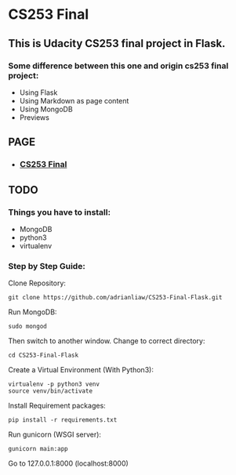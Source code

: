 CS253 Final
==========
This is Udacity CS253 final project in Flask.
----------

### Some difference between this one and origin cs253 final project:
- Using Flask
- Using Markdown as page content
- Using MongoDB
- Previews

## PAGE
- ### [CS253 Final](http://cs253-final.herokuapp.com/)

## TODO

### Things you have to install:
- MongoDB
- python3
- virtualenv

### Step by Step Guide:

Clone Repository:
```
git clone https://github.com/adrianliaw/CS253-Final-Flask.git
```

Run MongoDB:
```
sudo mongod
```

Then switch to another window.
Change to correct directory:
```
cd CS253-Final-Flask
```

Create a Virtual Environment (With Python3):
```
virtualenv -p python3 venv
source venv/bin/activate
```

Install Requirement packages:
```
pip install -r requirements.txt
```

Run gunicorn (WSGI server):
```
gunicorn main:app
```

Go to 127.0.0.1:8000 (localhost:8000)
